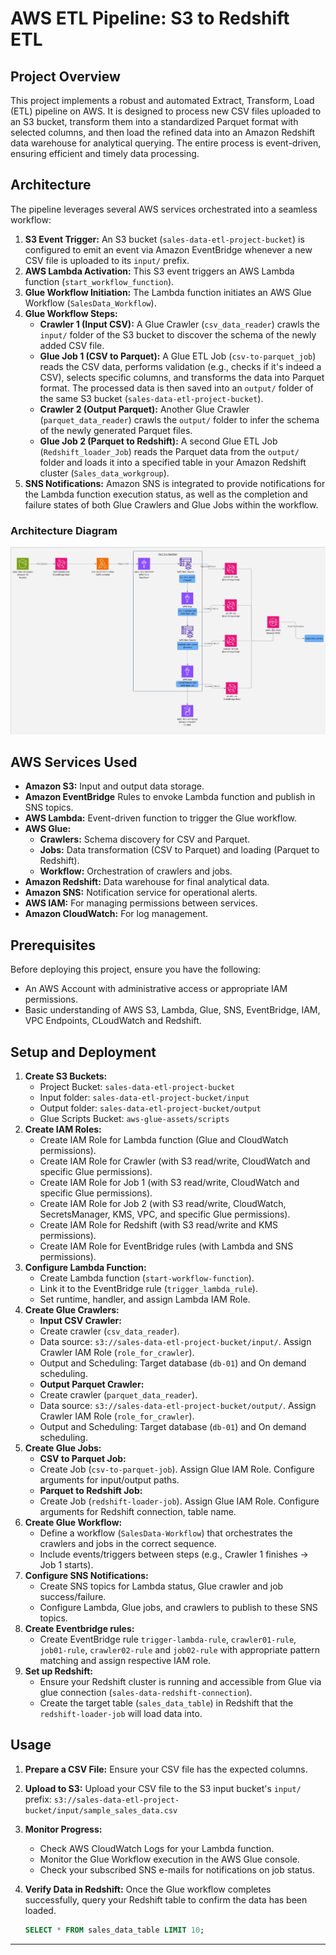 # AWS ETL Pipeline: S3 to Redshift ETL

## Project Overview

This project implements a robust and automated Extract, Transform, Load (ETL) pipeline on AWS. It is designed to process new CSV files uploaded to an S3 bucket, transform them into a standardized Parquet format with selected columns, and then load the refined data into an Amazon Redshift data warehouse for analytical querying. The entire process is event-driven, ensuring efficient and timely data processing.

## Architecture

The pipeline leverages several AWS services orchestrated into a seamless workflow:

1.  **S3 Event Trigger:** An S3 bucket (`sales-data-etl-project-bucket`) is configured to emit an event via Amazon EventBridge whenever a new CSV file is uploaded to its `input/` prefix.
2.  **AWS Lambda Activation:** This S3 event triggers an AWS Lambda function (`start_workflow_function`).
3.  **Glue Workflow Initiation:** The Lambda function initiates an AWS Glue Workflow (`SalesData_Workflow`).
4.  **Glue Workflow Steps:**
    * **Crawler 1 (Input CSV):** A Glue Crawler (`csv_data_reader`) crawls the `input/` folder of the S3 bucket to discover the schema of the newly added CSV file.
    * **Glue Job 1 (CSV to Parquet):** A Glue ETL Job (`csv-to-parquet_job`) reads the CSV data, performs validation (e.g., checks if it's indeed a CSV), selects specific columns, and transforms the data into Parquet format. The processed data is then saved into an `output/` folder of the same S3 bucket (`sales-data-etl-project-bucket`).
    * **Crawler 2 (Output Parquet):** Another Glue Crawler (`parquet_data_reader`) crawls the `output/` folder to infer the schema of the newly generated Parquet files.
    * **Glue Job 2 (Parquet to Redshift):** A second Glue ETL Job (`Redshift_loader_Job`) reads the Parquet data from the `output/` folder and loads it into a specified table in your Amazon Redshift cluster (`Sales_data_workgroup`).
5.  **SNS Notifications:** Amazon SNS is integrated to provide notifications for the Lambda function execution status, as well as the completion and failure states of both Glue Crawlers and Glue Jobs within the workflow.

### Architecture Diagram

![Architecture Diagram](files/sales-data-etl-flowchart.png)

## AWS Services Used

* **Amazon S3:** Input and output data storage.
* **Amazon EventBridge** Rules to envoke Lambda function and publish in SNS topics.
* **AWS Lambda:** Event-driven function to trigger the Glue workflow.
* **AWS Glue:**
    * **Crawlers:** Schema discovery for CSV and Parquet.
    * **Jobs:** Data transformation (CSV to Parquet) and loading (Parquet to Redshift).
    * **Workflow:** Orchestration of crawlers and jobs.
* **Amazon Redshift:** Data warehouse for final analytical data.
* **Amazon SNS:** Notification service for operational alerts.
* **AWS IAM:** For managing permissions between services.
* **Amazon CloudWatch:** For log management.

## Prerequisites

Before deploying this project, ensure you have the following:

* An AWS Account with administrative access or appropriate IAM permissions.
* Basic understanding of AWS S3, Lambda, Glue, SNS, EventBridge, IAM, VPC Endpoints, CLoudWatch and Redshift.

## Setup and Deployment

1.  **Create S3 Buckets:**
    * Project Bucket: `sales-data-etl-project-bucket`
    * Input folder: `sales-data-etl-project-bucket/input` 
    * Output folder: `sales-data-etl-project-bucket/output`
    * Glue Scripts Bucket: `aws-glue-assets/scripts`
2.  **Create IAM Roles:**
    * Create IAM Role for Lambda function (Glue and CloudWatch permissions).
    * Create IAM Role for Crawler (with S3 read/write, CloudWatch and specific Glue permissions).
    * Create IAM Role for Job 1 (with S3 read/write, CloudWatch and specific Glue permissions).
    * Create IAM Role for Job 2 (with S3 read/write, CloudWatch, SecretsManager, KMS, VPC, and specific Glue permissions).
    * Create IAM Role for Redshift (with S3 read/write and KMS permissions).
    * Create IAM Role for EventBridge rules (with Lambda and SNS permissions).
3.  **Configure Lambda Function:**
    * Create Lambda function (`start-workflow-function`).
    * Link it to the EventBridge rule (`trigger_lambda_rule`).
    * Set runtime, handler, and assign Lambda IAM Role.
4.  **Create Glue Crawlers:**
    * **Input CSV Crawler:** 
    * Create crawler (`csv_data_reader`).
    * Data source: `s3://sales-data-etl-project-bucket/input/`. Assign Crawler IAM Role (`role_for_crawler`).
    * Output and Scheduling: Target database (`db-01`) and On demand scheduling. 
    * **Output Parquet Crawler:** 
    * Create crawler (`parquet_data_reader`).
    * Data source: `s3://sales-data-etl-project-bucket/output/`. Assign Crawler IAM Role (`role_for_crawler`).
    * Output and Scheduling: Target database (`db-01`) and On demand scheduling.
5.  **Create Glue Jobs:**
    * **CSV to Parquet Job:** 
    * Create Job (`csv-to-parquet-job`). Assign Glue IAM Role. Configure arguments for input/output paths.
    * **Parquet to Redshift Job:** 
    * Create Job (`redshift-loader-job`). Assign Glue IAM Role. Configure arguments for Redshift connection, table name.
6.  **Create Glue Workflow:**
    * Define a workflow (`SalesData-Workflow`) that orchestrates the crawlers and jobs in the correct sequence.
    * Include events/triggers between steps (e.g., Crawler 1 finishes -> Job 1 starts).
7.  **Configure SNS Notifications:**
    * Create SNS topics for Lambda status, Glue crawler and job success/failure.
    * Configure Lambda, Glue jobs, and crawlers to publish to these SNS topics.
8.  **Create Eventbridge rules:**
    * Create EventBridge rule `trigger-lambda-rule`, `crawler01-rule`, `job01-rule`, `crawler02-rule` and `job02-rule` with appropriate
      pattern matching and assign respective IAM role.
9. **Set up Redshift:**
    * Ensure your Redshift cluster is running and accessible from Glue via glue connection (`sales-data-redshift-connection`).
    * Create the target table (`sales_data_table`) in Redshift that the `redshift-loader-job` will load data into.

## Usage

1.  **Prepare a CSV File:** Ensure your CSV file has the expected columns.
2.  **Upload to S3:** Upload your CSV file to the S3 input bucket's `input/` prefix:
    `s3://sales-data-etl-project-bucket/input/sample_sales_data.csv`
3.  **Monitor Progress:**
    * Check AWS CloudWatch Logs for your Lambda function.
    * Monitor the Glue Workflow execution in the AWS Glue console.
    * Check your subscribed SNS e-mails for notifications on job status.
4.  **Verify Data in Redshift:**
    Once the Glue workflow completes successfully, query your Redshift table to confirm the data has been loaded.

    ```sql
    SELECT * FROM sales_data_table LIMIT 10;
    ```

---

